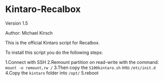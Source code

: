 # Kintaro-Recalbox

Version 1.5

Author: Michael Kirsch

This is the official Kintaro script for Recalbox.

To install this script you do the following steps:

1.Connect with SSH
2.Remount partition on read-write with the command: ```mount -o remount,rw /```
3.Then copy the ```S100kintaro.sh``` into ```/etc/init.d```
4.Copy the ```kintaro``` folder into ```/opt/``` 
5.reboot
